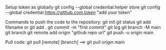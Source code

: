 Setup token as globally
git config --global credential.helper store
git config --global credential.https://github.com.token "add your token"

Commands to push the code to the repository:
 git init
 git status
 git add filename or git add . 
 git commit -m "first commit"
 git log
 git branch -M main
 git branch
 git remote add origin "github repo url"
 git push -u origin main 

Pull code:
git pull [remote] [branch] ==> git pull origin main